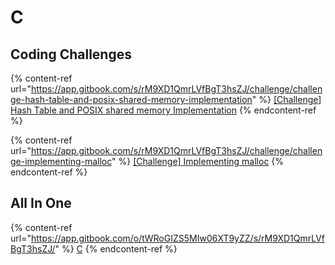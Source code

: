 # C

## Coding Challenges

{% content-ref url="https://app.gitbook.com/s/rM9XD1QmrLVfBgT3hsZJ/challenge/challenge-hash-table-and-posix-shared-memory-implementation" %}
[\[Challenge\] Hash Table and POSIX shared memory Implementation](https://app.gitbook.com/s/rM9XD1QmrLVfBgT3hsZJ/challenge/challenge-hash-table-and-posix-shared-memory-implementation)
{% endcontent-ref %}

{% content-ref url="https://app.gitbook.com/s/rM9XD1QmrLVfBgT3hsZJ/challenge/challenge-implementing-malloc" %}
[\[Challenge\] Implementing malloc](https://app.gitbook.com/s/rM9XD1QmrLVfBgT3hsZJ/challenge/challenge-implementing-malloc)
{% endcontent-ref %}

## All In One

{% content-ref url="https://app.gitbook.com/o/tWRoGIZS5MIw06XT9yZZ/s/rM9XD1QmrLVfBgT3hsZJ/" %}
[C](https://app.gitbook.com/o/tWRoGIZS5MIw06XT9yZZ/s/rM9XD1QmrLVfBgT3hsZJ/)
{% endcontent-ref %}
